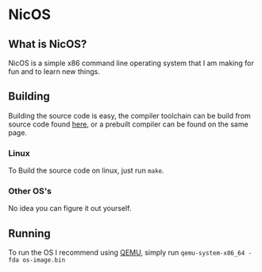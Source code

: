 # NicOS
## What is NicOS?
NicOS is a simple x86 command line operating system that I am making for fun and to learn new things. 

## Building
Building the source code is easy, the compiler toolchain can be build from source code found [here](https://wiki.osdev.org/GCC_Cross-Compiler), or a prebuilt compiler can be found on the same page.
### Linux
To Build the source code on linux, just run `make`.
### Other OS's
No idea you can figure it out yourself.

## Running
To run the OS I recommend using [QEMU](https://www.qemu.org/), simply run `qemu-system-x86_64 -fda os-image.bin`
